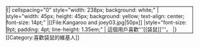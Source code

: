 <div style="float: left; border: solid black 1px; margin: 1px;">
{| cellspacing="0" style="width: 238px; background: white;"
| style="width: 45px; height: 45px; background: yellow; text-align: center; font-size: 14pt;" |[[File:Kangaroo and joey03.jpg|50px]]
|style="font-size: 9pt; padding: 4pt; line-height: 1.35em;" | 這個用戶喜歡'''[[袋鼠]]'''。
|}
</div>
[[Category:喜歡袋鼠的維基人]]
